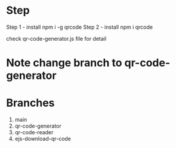 # Step

Step 1 - install npm i -g qrcode
Step 2 - install npm i qrcode

check qr-code-generator.js file for detail

# Note change branch to qr-code-generator

# Branches
1. main
2. qr-code-generator
3. qr-code-reader
4. ejs-download-qr-code
